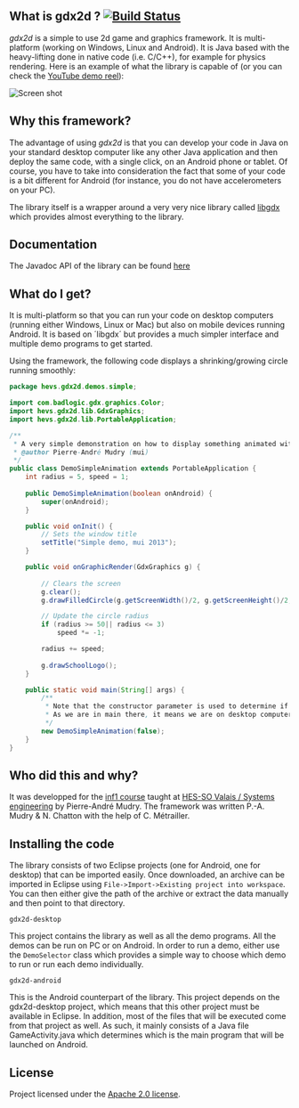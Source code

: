 ﻿## What is gdx2d ? [![Build Status](https://travis-ci.org/hevs-isi/gdx2d.svg?branch=master)](https://travis-ci.org/hevs-isi/gdx2d)
 
*gdx2d* is a simple to use 2d game and graphics framework. It is multi-platform (working on Windows, Linux and Android). It is Java based with the heavy-lifting done in native code (i.e. C/C++), for example for physics rendering. Here is an example of what the library is capable of (or you can check the [YouTube demo reel](http://www.youtube.com/watch?v=eoVrifa1Xd0)):

![Screen shot](https://raw.github.com/wiki/pmudry/gdx2d/multi_screenshot.png)

## Why this framework?
The advantage of using *gdx2d* is that you can develop your code in Java on your standard desktop computer like any other Java application and then deploy the same code, with a single click, on an Android phone or tablet. Of course, you have to take into consideration the fact that some of your code is a bit different for Android (for instance, you do not have accelerometers on your PC). 

The library itself is a wrapper around a very very nice library called [libgdx](http://www.libgdx.com/) which provides almost everything to the library.

## Documentation
The Javadoc API of the library can be found [here](http://hevs-isi.github.io/gdx2d/javadoc/1.0.0/)

## What do I get?
It is multi-platform so that you can run your code on desktop computers (running either Windows, Linux or Mac) but also on mobile devices running Android. It is based on ´libgdx´ but provides a much simpler interface and multiple demo programs to get started.

Using the framework, the following code displays a shrinking/growing circle running smoothly:

```java
package hevs.gdx2d.demos.simple;

import com.badlogic.gdx.graphics.Color;
import hevs.gdx2d.lib.GdxGraphics;
import hevs.gdx2d.lib.PortableApplication;

/**
 * A very simple demonstration on how to display something animated with the library
 * @author Pierre-André Mudry (mui)
 */
public class DemoSimpleAnimation extends PortableApplication {
	int radius = 5, speed = 1;
	
	public DemoSimpleAnimation(boolean onAndroid) {
		super(onAndroid);
	}

	public void onInit() {
		// Sets the window title
		setTitle("Simple demo, mui 2013");
	}

	public void onGraphicRender(GdxGraphics g) {		
		
		// Clears the screen
		g.clear();
		g.drawFilledCircle(g.getScreenWidth()/2, g.getScreenHeight()/2, radius, Color.BLUE);		

		// Update the circle radius
		if (radius >= 50|| radius <= 3)
			speed *= -1;

		radius += speed;
		
		g.drawSchoolLogo();
	}

	public static void main(String[] args) {
		/**
		 * Note that the constructor parameter is used to determine if running on Android or not.
		 * As we are in main there, it means we are on desktop computer.
		 */
		new DemoSimpleAnimation(false);
	}
}
```

## Who did this and why?
It was developped for the [inf1 course](http://inf1.begincoding.net) taught at [HES-SO Valais / Systems engineering](http://www.hevs.ch) by Pierre-André Mudry. The framework was written P.-A. Mudry & N. Chatton with the help of C. Métrailler.

## Installing the code
The library consists of two Eclipse projects (one for Android, one for desktop) that can be imported easily. Once downloaded, an archive can be imported in Eclipse using `File->Import->Existing project into workspace`. You can then either give the path of the archive or extract the data manually and then point to that directory.

`gdx2d-desktop`

This project contains the library as well as all the demo programs. All the demos can be run on PC or on Android. In order to run a demo, either use the `DemoSelector` class which provides a simple way to choose which demo to run or run each demo individually.

`gdx2d-android`

This is the Android counterpart of the library. This project depends on the gdx2d-desktop project, which means that this other project must be available in Eclipse. In addition, most of the files that will be executed come from that project as well. As such, it mainly consists of a Java file GameActivity.java which determines which is the main program that will be launched on Android.

## License
Project licensed under the [Apache 2.0 license](http://www.apache.org/licenses/LICENSE-2.0).
